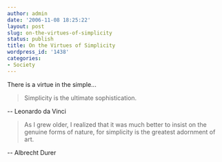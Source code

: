 ```yaml
---
author: admin
date: '2006-11-08 18:25:22'
layout: post
slug: on-the-virtues-of-simplicity
status: publish
title: On the Virtues of Simplicity
wordpress_id: '1438'
categories:
- Society
---
```

There is a virtue in the simple...
<blockquote>Simplicity is the ultimate sophistication.</blockquote>
-- Leonardo da Vinci
<blockquote>As I grew older, I realized that it was much better to insist on the genuine forms of nature, for simplicity is the greatest adornment of art.</blockquote>
-- Albrecht Durer

